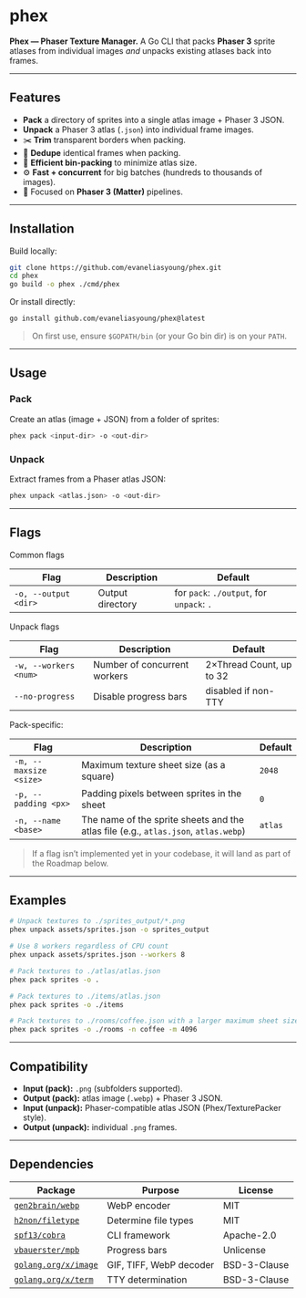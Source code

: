 # phex

**Phex — Phaser Texture Manager.**
A Go CLI that packs **Phaser 3** sprite atlases from individual images _and_ unpacks existing atlases back into frames.

---

## Features

- **Pack** a directory of sprites into a single atlas image + Phaser 3 JSON.
- **Unpack** a Phaser 3 atlas (`.json`) into individual frame images.
- ✂️ **Trim** transparent borders when packing.
- 🧰 **Dedupe** identical frames when packing.
- 📐 **Efficient bin-packing** to minimize atlas size.
- ⚙️ **Fast + concurrent** for big batches (hundreds to thousands of images).
- 🎯 Focused on **Phaser 3 (Matter)** pipelines.

---

## Installation

Build locally:

```bash
git clone https://github.com/evaneliasyoung/phex.git
cd phex
go build -o phex ./cmd/phex
```

Or install directly:

```bash
go install github.com/evaneliasyoung/phex@latest
```

> On first use, ensure `$GOPATH/bin` (or your Go bin dir) is on your `PATH`.

---

## Usage

### Pack

Create an atlas (image + JSON) from a folder of sprites:

```bash
phex pack <input-dir> -o <out-dir>
```

### Unpack

Extract frames from a Phaser atlas JSON:

```bash
phex unpack <atlas.json> -o <out-dir>
```

---

## Flags

Common flags

| Flag                 | Description      | Default                                   |
| -------------------- | ---------------- | ----------------------------------------- |
| `-o, --output <dir>` | Output directory | for `pack`: `./output`, for `unpack`: `.` |

Unpack flags

| Flag                  | Description                  | Default                  |
| --------------------- | ---------------------------- | ------------------------ |
| `-w, --workers <num>` | Number of concurrent workers | 2×Thread Count, up to 32 |
| `--no-progress`       | Disable progress bars        | disabled if non-TTY      |

Pack-specific:

| Flag                   | Description                                                                         | Default |
| ---------------------- | ----------------------------------------------------------------------------------- | ------- |
| `-m, --maxsize <size>` | Maximum texture sheet size (as a square)                                            | `2048`  |
| `-p, --padding <px>`   | Padding pixels between sprites in the sheet                                         | `0`     |
| `-n, --name <base>`    | The name of the sprite sheets and the atlas file (e.g., `atlas.json`, `atlas.webp`) | `atlas` |

> If a flag isn’t implemented yet in your codebase, it will land as part of the Roadmap below.

---

## Examples

```bash
# Unpack textures to ./sprites_output/*.png
phex unpack assets/sprites.json -o sprites_output

# Use 8 workers regardless of CPU count
phex unpack assets/sprites.json --workers 8

# Pack textures to ./atlas/atlas.json
phex pack sprites -o .

# Pack textures to ./items/atlas.json
phex pack sprites -o ./items

# Pack textures to ./rooms/coffee.json with a larger maximum sheet size
phex pack sprites -o ./rooms -n coffee -m 4096
```

---

## Compatibility

- **Input (pack):** `.png` (subfolders supported).
- **Output (pack):** atlas image (`.webp`) + Phaser 3 JSON.
- **Input (unpack):** Phaser-compatible atlas JSON (Phex/TexturePacker style).
- **Output (unpack):** individual `.png` frames.

---

## Dependencies

| Package                                                          | Purpose                 | License      |
| ---------------------------------------------------------------- | ----------------------- | ------------ |
| [`gen2brain/webp`](https://pkg.go.dev/github.com/gen2brain/webp) | WebP encoder            | MIT          |
| [`h2non/filetype`](https://pkg.go.dev/github.com/h2non/filetype) | Determine file types    | MIT          |
| [`spf13/cobra`](https://pkg.go.dev/github.com/spf13/cobra)       | CLI framework           | Apache-2.0   |
| [`vbauerster/mpb`](https://pkg.go.dev/github.com/vbauerster/mpb) | Progress bars           | Unlicense    |
| [`golang.org/x/image`](https://pkg.go.dev/golang.org/x/image)    | GIF, TIFF, WebP decoder | BSD-3-Clause |
| [`golang.org/x/term`](https://pkg.go.dev/golang.org/x/term)      | TTY determination       | BSD-3-Clause |
